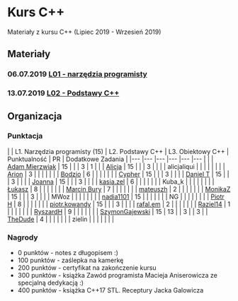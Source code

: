 # Kurs C++

Materiały z kursu C++ (Lipiec 2019 - Wrzesień 2019)

## Materiały

### 06.07.2019 [L01 - narzędzia programisty](L01-programmers-tools)
### 13.07.2019 [L02 - Podstawy C++](L02-C++-introduction)

## Organizacja

### Punktacja

| | L1. Narzędzia programisty (15) | L2. Podstawy C++ | L3. Obiektowy C++ | Punktualność | PR | Dodatkowe Zadania |
|---                                                  |--- |--- |--- |--- |--- |    |
| [Adam Mierzwiak](https://github.com/adamvm)         | 15 |    |    |  3 |  1 |    |
| [Alicja](https://github.com/AlicjaBonder)           | 15 |    |    |  3 |    |    |
| alicjaliqui                                         |    |    |    |    |    |    |
| [Arion](https://github.com/Ariionex)                |  3 |    |    |    |    |    |
| [Bodzio](https://github.com/Dolaroza)               |  6 |    |    |    |    |    |
| [Cypher](https://github.com/ChopSeeGuy)             | 15 |    |    |  3 |    |    |
| [Daniel T](https://github.com/LinQ007)              | 15 |    |    |  3 |    |    |
| [Joanna](https://github.com/teojdb)                 | 15 |    |    |  3 |    |    |
| [kasia.zel](https://github.com/kasiazel)            |  6 |    |    |    |    |    |
| Kuba_k                                              |    |    |    |    |    |    |
| [Łukasz](https://github.com/lucaswalicki)           |  8 |    |    |    |    |    |
| [Marcin Bury](https://github.com/MarcinBury92)      |  7 |    |    |    |    |    |
| [mateuszh](https://github.com/czarny247)            |  2 |    |    |    |    |    |
| [MonikaZ](https://github.com/MonikaZelechowska)     | 15 |    |    |  3 |    |    |
| MWoz                                                |    |    |    |    |    |    |
| [nadia1101](https://github.com/JustynaSlazak)       | 15 |    |    |    |    |    |
| NG                                                  |    |    |    |    |    |    |
| [Piotr H](https://github.com/PiotrHCpp)             |  8 |    |    |    |    |    |
| [piotr.kowandy](https://github.com/PiotrKowandy)    | 15 |    |    |  3 |    |    |
| [rafal.em](https://github.com/elRaphaelo)           |  2 |    |    |    |    |    |
| [Raziel14](https://github.com/Arakis14)             |  1 |    |    |    |    |    |
| [RyszardH](https://github.com/RyszardHalapacz)      |  9 |    |    |    |    |    |
| [SzymonGajewski](https://github.com/SzymonGajewski) | 15 | 13 |    |  3 |    |  3 |
| [TheDude](https://github.com/TheDude-cpu)           |  4 |    |    |    |    |    |
| zielin                                              |    |    |    |    |    |    |

### Nagrody

- 0 punktów - notes z długopisem :)
- 100 punktów - zaślepka na kamerkę
- 200 punktów - certyfikat na zakończenie kursu
- 300 punktów - książka Zawód programista Macieja Aniserowicza ze specjalną dedykacją :)
- 400 punktów - książka C++17 STL. Receptury Jacka Galowicza
